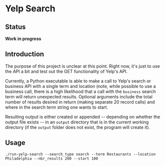 # Yelp Search
## Status
**Work in progress**

## Introduction
The purpose of this project is unclear at this point. Right now, it's just to use the API a bit and test out the GET functionality of Yelp's API.

Currently, a Python executable is able to make a call to Yelp's search or business API with a single term and location (note, while possible to use a business call, there is a high likelihood that a call with the `business` search term will return unexpected results. Optional arguments include the total number of results desired in return (making separate 20 record calls) and where in the search term string one wants to start.

Resulting output is either created or appended -- depending on whether the output file exists -- in an `output` directory that is in the current working directory (if the `output` folder does not exist, the program will create it).

## Usage
```
./run-yelp-search --search_type search --term Restaurants --location Philadelphia --nbr_results 200 --start 100
```
